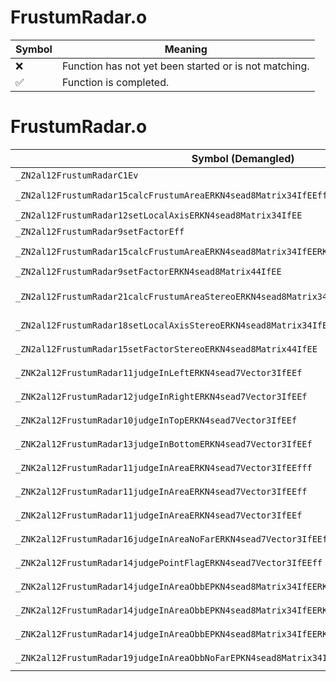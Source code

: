 # FrustumRadar.o
| Symbol | Meaning 
| ------------- | ------------- 
| :x: | Function has not yet been started or is not matching. 
| :white_check_mark: | Function is completed. 


# FrustumRadar.o
| Symbol (Demangled) | Symbol (Mangled) | Decompiled? |
| ------------- |  ------------- | ------------- |
| `_ZN2al12FrustumRadarC1Ev` | `al::FrustumRadar::FrustumRadar(void)` | :white_check_mark: |
| `_ZN2al12FrustumRadar15calcFrustumAreaERKN4sead8Matrix34IfEEffff` | `al::FrustumRadar::calcFrustumArea(sead::Matrix34<float> const&,float,float,float,float)` | :white_check_mark: |
| `_ZN2al12FrustumRadar12setLocalAxisERKN4sead8Matrix34IfEE` | `al::FrustumRadar::setLocalAxis(sead::Matrix34<float> const&)` | :white_check_mark: |
| `_ZN2al12FrustumRadar9setFactorEff` | `al::FrustumRadar::setFactor(float,float)` | :white_check_mark: |
| `_ZN2al12FrustumRadar15calcFrustumAreaERKN4sead8Matrix34IfEERKNS1_8Matrix44IfEEff` | `al::FrustumRadar::calcFrustumArea(sead::Matrix34<float> const&,sead::Matrix44<float> const&,float,float)` | :white_check_mark: |
| `_ZN2al12FrustumRadar9setFactorERKN4sead8Matrix44IfEE` | `al::FrustumRadar::setFactor(sead::Matrix44<float> const&)` | :white_check_mark: |
| `_ZN2al12FrustumRadar21calcFrustumAreaStereoERKN4sead8Matrix34IfEES5_RKNS1_8Matrix44IfEEff` | `al::FrustumRadar::calcFrustumAreaStereo(sead::Matrix34<float> const&,sead::Matrix34<float> const&,sead::Matrix44<float> const&,float,float)` | :white_check_mark: |
| `_ZN2al12FrustumRadar18setLocalAxisStereoERKN4sead8Matrix34IfEES5_` | `al::FrustumRadar::setLocalAxisStereo(sead::Matrix34<float> const&,sead::Matrix34<float> const&)` | :white_check_mark: |
| `_ZN2al12FrustumRadar15setFactorStereoERKN4sead8Matrix44IfEE` | `al::FrustumRadar::setFactorStereo(sead::Matrix44<float> const&)` | :white_check_mark: |
| `_ZNK2al12FrustumRadar11judgeInLeftERKN4sead7Vector3IfEEf` | `al::FrustumRadar::judgeInLeft(sead::Vector3<float> const&,float)const` | :white_check_mark: |
| `_ZNK2al12FrustumRadar12judgeInRightERKN4sead7Vector3IfEEf` | `al::FrustumRadar::judgeInRight(sead::Vector3<float> const&,float)const` | :white_check_mark: |
| `_ZNK2al12FrustumRadar10judgeInTopERKN4sead7Vector3IfEEf` | `al::FrustumRadar::judgeInTop(sead::Vector3<float> const&,float)const` | :white_check_mark: |
| `_ZNK2al12FrustumRadar13judgeInBottomERKN4sead7Vector3IfEEf` | `al::FrustumRadar::judgeInBottom(sead::Vector3<float> const&,float)const` | :white_check_mark: |
| `_ZNK2al12FrustumRadar11judgeInAreaERKN4sead7Vector3IfEEfff` | `al::FrustumRadar::judgeInArea(sead::Vector3<float> const&,float,float,float)const` | :white_check_mark: |
| `_ZNK2al12FrustumRadar11judgeInAreaERKN4sead7Vector3IfEEff` | `al::FrustumRadar::judgeInArea(sead::Vector3<float> const&,float,float)const` | :white_check_mark: |
| `_ZNK2al12FrustumRadar11judgeInAreaERKN4sead7Vector3IfEEf` | `al::FrustumRadar::judgeInArea(sead::Vector3<float> const&,float)const` | :white_check_mark: |
| `_ZNK2al12FrustumRadar16judgeInAreaNoFarERKN4sead7Vector3IfEEf` | `al::FrustumRadar::judgeInAreaNoFar(sead::Vector3<float> const&,float)const` | :white_check_mark: |
| `_ZNK2al12FrustumRadar14judgePointFlagERKN4sead7Vector3IfEEff` | `al::FrustumRadar::judgePointFlag(sead::Vector3<float> const&,float,float)const` | :white_check_mark: |
| `_ZNK2al12FrustumRadar14judgeInAreaObbEPKN4sead8Matrix34IfEERKNS1_9BoundBox3IfEEff` | `al::FrustumRadar::judgeInAreaObb(sead::Matrix34<float> const*,sead::BoundBox3<float> const&,float,float)const` | :white_check_mark: |
| `_ZNK2al12FrustumRadar14judgeInAreaObbEPKN4sead8Matrix34IfEERKNS1_9BoundBox3IfEEf` | `al::FrustumRadar::judgeInAreaObb(sead::Matrix34<float> const*,sead::BoundBox3<float> const&,float)const` | :white_check_mark: |
| `_ZNK2al12FrustumRadar14judgeInAreaObbEPKN4sead8Matrix34IfEERKNS1_9BoundBox3IfEE` | `al::FrustumRadar::judgeInAreaObb(sead::Matrix34<float> const*,sead::BoundBox3<float> const&)const` | :white_check_mark: |
| `_ZNK2al12FrustumRadar19judgeInAreaObbNoFarEPKN4sead8Matrix34IfEERKNS1_9BoundBox3IfEE` | `al::FrustumRadar::judgeInAreaObbNoFar(sead::Matrix34<float> const*,sead::BoundBox3<float> const&)const` | :white_check_mark: |
